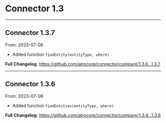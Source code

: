 # Connector 1.3


---

## Connector 1.3.7
From: 2023-07-06

* Added function ```findEntity(entityType, where)```

**Full Changelog**: https://github.com/atrocore/connector/compare/1.3.6...1.3.7

---

## Connector 1.3.6
From: 2023-07-06

* Added function ```findEntities(entityType, where)```

**Full Changelog**: https://github.com/atrocore/connector/compare/1.3.4...1.3.6